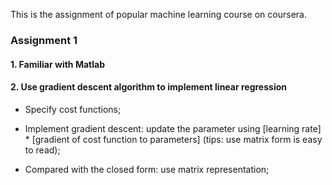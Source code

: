 This is the assignment of popular machine learning course on coursera.

### Assignment 1

#### 1. Familiar with Matlab
#### 2. Use gradient descent algorithm to implement linear regression
* Specify cost functions;

* Implement gradient descent: update the parameter using [learning rate] * [gradient of cost function to parameters]
(tips: use matrix form is easy to read);

* Compared with the closed form: use matrix representation; 
